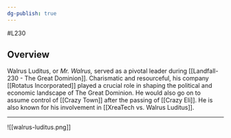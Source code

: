 ```yaml
---
dg-publish: true
---
```

#L230 
## Overview

Walrus Luditus, or _Mr. Walrus,_ served as a pivotal leader during [[Landfall-230 - The Great Dominion]]. Charismatic and resourceful, his company [[Rotatus Incorporated]] played a crucial role in shaping the political and economic landscape of The Great Dominion. He would also go on to assume control of [[Crazy Town]] after the passing of [[Crazy Eli]]. He is also known for his involvement in [[XreaTech vs. Walrus Luditus]].

---

![[walrus-luditus.png]]